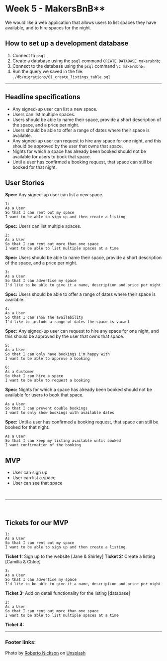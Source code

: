 # Week 5 - MakersBnB**
We would like a web application that allows users to list spaces they have available, and to hire spaces for the night.

## How to set up a development database
1. Connect to ```psql```
2. Create a database using the ```psql``` command ```CREATE DATABASE makersbnb```;
3. Connect to the database using the ```psql``` command ```\c makersbnb;```
4. Run the query we saved in the file: ```./db/migrations/01_create_listings_table.sql```

----

## Headline specifications
- Any signed-up user can list a new space.
- Users can list multiple spaces.
- Users should be able to name their space, provide a short description of the space, and a price per night.
- Users should be able to offer a range of dates where their space is available.
- Any signed-up user can request to hire any space for one night, and this should be approved by the user that owns that space.
- Nights for which a space has already been booked should not be available for users to book that space.
- Until a user has confirmed a booking request, that space can still be booked for that night.

## User Stories
**Spec:** Any signed-up user can list a new space.
```
1:
As a User
So that I can rent out my space 
I want to be able to sign up and then create a listing
```

**Spec:** Users can list multiple spaces.
``` 
2:
As a User
So that I can rent out more than one space
I want to be able to list multiple spaces at a time
```

**Spec:** Users should be able to name their space, provide a short description of the space, and a price per night.
```
3:
As a User
So that I can advertise my space
I'd like to be able to give it a name, description and price per night
```
**Spec:** Users should be able to offer a range of dates where their space is available.
```
4:
As a User
So that I can show the availability
I'd like to include a range of dates the space is vacant
```

**Spec:** Any signed-up user can request to hire any space for one night, and this should be approved by the user that owns that space.

```
5:
As a User
So that I can only have bookings i'm happy with
I want to be able to approve a booking
```
```
6:
As a Customer
So that I can hire a space
I want to be able to request a booking
```
**Spec:** Nights for which a space has already been booked should not be available for users to book that space.
```
As a User
So that I can prevent double bookings
I want to only show bookings with available dates
```
**Spec:** Until a user has confirmed a booking request, that space can still be booked for that night.
```
As a User
So that I can keep my listing available until booked
I want confirmation of the booking 
```

## MVP
- User can sign up
- User can list a space
- User can see that space

<br>

----
<br>

## Tickets for our MVP

```
1:
As a User
So that I can rent out my space 
I want to be able to sign up and then create a listing
```
**Ticket 1:** Sign up to the website [Jane & Shirley]
**Ticket 2:** Create a listing [Camilla & Chloe]

```
3:
As a User
So that I can advertise my space
I'd like to be able to give it a name, description and price per night
```
**Ticket 3:** Add on detail functionality for the listing [database]

``` 
2:
As a User
So that I can rent out more than one space
I want to be able to list multiple spaces at a time
```
**Ticket 4:** 

----


### Footer links:
Photo by <a href="https://unsplash.com/@rpnickson?utm_source=unsplash&utm_medium=referral&utm_content=creditCopyText">Roberto Nickson</a> on <a href="https://unsplash.com/s/photos/woodland-cottage?utm_source=unsplash&utm_medium=referral&utm_content=creditCopyText">Unsplash</a>
  